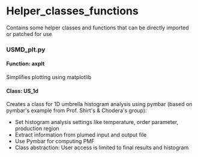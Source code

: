 # Helper_classes_functions
Contains some helper classes and functions that can be directly imported or patched for use

### USMD_plt.py

#### Function: axplt

Simplifies plotting using matplotlib

#### Class: US_1d

Creates a class for 1D umbrella histogram analysis using pymbar (based on pymbar's example from Prof. Shirt's & Chodera's group):
- Set histogram analysis settings like temperature, order parameter, production region
- Extract information from plumed input and output file
- Use Pymbar for computing PMF
- Class abstraction: User access is limited to final results and histogram
